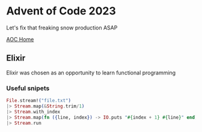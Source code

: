 # Advent of Code 2023

Let's fix that freaking snow production ASAP

[AOC Home](https://adventofcode.com)

## Elixir

Elixir was chosen as an opportunity to learn functional programming

### Useful snipets

```elixir
File.stream!("file.txt")
|> Stream.map(&String.trim/1)
|> Stream.with_index
|> Stream.map(fn ({line, index}) -> IO.puts "#{index + 1} #{line}" end)
|> Stream.run
```
